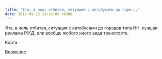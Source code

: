 ```yaml
---
title: "Эта, в ноль отбитая, ситуация с автобусами до горо..."
date: 2017-09-22 21:16:00 +0300
---
```


Эта, в ноль отбитая, ситуация с автобусами до городов типа НН, лучшая реклама РЖД, или вообще любого иного вида транспорта.

Карта

[Вложение](/assets/vk_photos/2/BBjLvvgsPXc.jpg)
